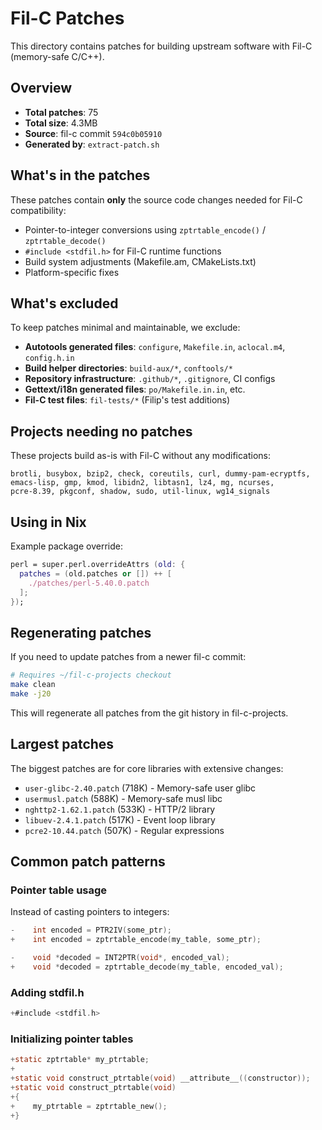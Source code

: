 # Fil-C Patches

This directory contains patches for building upstream software with Fil-C (memory-safe C/C++).

## Overview

- **Total patches**: 75
- **Total size**: 4.3MB
- **Source**: fil-c commit `594c0b05910`
- **Generated by**: `extract-patch.sh`

## What's in the patches

These patches contain **only** the source code changes needed for Fil-C compatibility:

- Pointer-to-integer conversions using `zptrtable_encode()` / `zptrtable_decode()`
- `#include <stdfil.h>` for Fil-C runtime functions
- Build system adjustments (Makefile.am, CMakeLists.txt)
- Platform-specific fixes

## What's excluded

To keep patches minimal and maintainable, we exclude:

- **Autotools generated files**: `configure`, `Makefile.in`, `aclocal.m4`, `config.h.in`
- **Build helper directories**: `build-aux/*`, `conftools/*`
- **Repository infrastructure**: `.github/*`, `.gitignore`, CI configs
- **Gettext/i18n generated files**: `po/Makefile.in.in`, etc.
- **Fil-C test files**: `fil-tests/*` (Filip's test additions)

## Projects needing no patches

These projects build as-is with Fil-C without any modifications:

```
brotli, busybox, bzip2, check, coreutils, curl, dummy-pam-ecryptfs,
emacs-lisp, gmp, kmod, libidn2, libtasn1, lz4, mg, ncurses,
pcre-8.39, pkgconf, shadow, sudo, util-linux, wg14_signals
```

## Using in Nix

Example package override:

```nix
perl = super.perl.overrideAttrs (old: {
  patches = (old.patches or []) ++ [
    ./patches/perl-5.40.0.patch
  ];
});
```

## Regenerating patches

If you need to update patches from a newer fil-c commit:

```bash
# Requires ~/fil-c-projects checkout
make clean
make -j20
```

This will regenerate all patches from the git history in fil-c-projects.

## Largest patches

The biggest patches are for core libraries with extensive changes:

- `user-glibc-2.40.patch` (718K) - Memory-safe user glibc
- `usermusl.patch` (588K) - Memory-safe musl libc
- `nghttp2-1.62.1.patch` (533K) - HTTP/2 library
- `libuev-2.4.1.patch` (517K) - Event loop library
- `pcre2-10.44.patch` (507K) - Regular expressions

## Common patch patterns

### Pointer table usage

Instead of casting pointers to integers:

```c
-    int encoded = PTR2IV(some_ptr);
+    int encoded = zptrtable_encode(my_table, some_ptr);

-    void *decoded = INT2PTR(void*, encoded_val);
+    void *decoded = zptrtable_decode(my_table, encoded_val);
```

### Adding stdfil.h

```c
+#include <stdfil.h>
```

### Initializing pointer tables

```c
+static zptrtable* my_ptrtable;
+
+static void construct_ptrtable(void) __attribute__((constructor));
+static void construct_ptrtable(void)
+{
+    my_ptrtable = zptrtable_new();
+}
```
